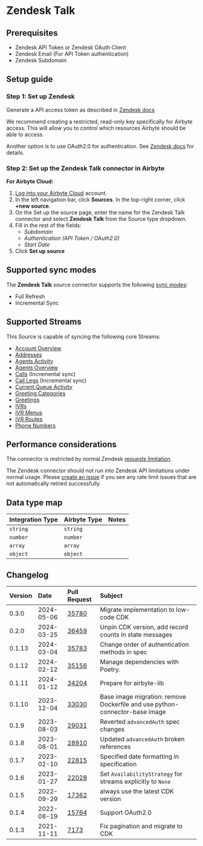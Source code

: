 # Zendesk Talk

## Prerequisites

* Zendesk API Token or Zendesk OAuth Client
* Zendesk Email (For API Token authentication)
* Zendesk Subdomain

## Setup guide

### Step 1: Set up Zendesk

Generate a API access token as described in [Zendesk docs](https://support.zendesk.com/hc/en-us/articles/226022787-Generating-a-new-API-token-)

We recommend creating a restricted, read-only key specifically for Airbyte access. This will allow you to control which resources Airbyte should be able to access.

Another option is to use OAuth2.0 for authentication. See [Zendesk docs](https://support.zendesk.com/hc/en-us/articles/4408845965210-Using-OAuth-authentication-with-your-application) for details.

<!-- env:cloud -->
### Step 2: Set up the Zendesk Talk connector in Airbyte

**For Airbyte Cloud:**

1. [Log into your Airbyte Cloud](https://cloud.airbyte.com/workspaces) account.
2. In the left navigation bar, click **Sources**. In the top-right corner, click **+new source**.
3. On the Set up the source page, enter the name for the Zendesk Talk connector and select **Zendesk Talk** from the Source type dropdown.
4. Fill in the rest of the fields:
   - *Subdomain*
   - *Authentication (API Token / OAuth2.0)*
   - *Start Date*
5. Click **Set up source**
<!-- /env:cloud -->

## Supported sync modes

The **Zendesk Talk** source connector supports the following [sync modes](https://docs.airbyte.com/cloud/core-concepts#connection-sync-modes):
* Full Refresh
* Incremental Sync

## Supported Streams

This Source is capable of syncing the following core Streams:

* [Account Overview](https://developer.zendesk.com/rest_api/docs/voice-api/stats#show-account-overview)
* [Addresses](https://developer.zendesk.com/rest_api/docs/voice-api/phone_numbers#list-phone-numbers)
* [Agents Activity](https://developer.zendesk.com/rest_api/docs/voice-api/stats#list-agents-activity)
* [Agents Overview](https://developer.zendesk.com/rest_api/docs/voice-api/stats#show-agents-overview)
* [Calls](https://developer.zendesk.com/rest_api/docs/voice-api/incremental_exports#incremental-calls-export) \(Incremental sync\)
* [Call Legs](https://developer.zendesk.com/rest_api/docs/voice-api/incremental_exports#incremental-call-legs-export) \(Incremental sync\)
* [Current Queue Activity](https://developer.zendesk.com/rest_api/docs/voice-api/stats#show-current-queue-activity)
* [Greeting Categories](https://developer.zendesk.com/rest_api/docs/voice-api/greetings#list-greeting-categories)
* [Greetings](https://developer.zendesk.com/rest_api/docs/voice-api/greetings#list-greetings)
* [IVRs](https://developer.zendesk.com/rest_api/docs/voice-api/ivrs#list-ivrs)
* [IVR Menus](https://developer.zendesk.com/rest_api/docs/voice-api/ivrs#list-ivrs)
* [IVR Routes](https://developer.zendesk.com/rest_api/docs/voice-api/ivr_routes#list-ivr-routes)
* [Phone Numbers](https://developer.zendesk.com/rest_api/docs/voice-api/phone_numbers#list-phone-numbers)

## Performance considerations

The connector is restricted by normal Zendesk [requests limitation](https://developer.zendesk.com/rest_api/docs/voice-api/introduction#rate-limits).

The Zendesk connector should not run into Zendesk API limitations under normal usage. Please [create an issue](https://github.com/airbytehq/airbyte/issues) if you see any rate limit issues that are not automatically retried successfully.

## Data type map

| Integration Type | Airbyte Type | Notes |
| :------- | :------- | :--- |
| `string` | `string` |      |
| `number` | `number` |      |
| `array`  | `array`  |      |
| `object` | `object` |      |

## Changelog

| Version | Date       | Pull Request                                             | Subject                                                                     |
|:--------|:-----------|:---------------------------------------------------------|:----------------------------------------------------------------------------|
| 0.3.0   | 2024-05-06 | [35780](https://github.com/airbytehq/airbyte/pull/35780) | Migrate implementation to low-code CDK                                      |
| 0.2.0   | 2024-03-25 | [36459](https://github.com/airbytehq/airbyte/pull/36459) | Unpin CDK version, add record counts in state messages                      |
| 0.1.13  | 2024-03-04 | [35783](https://github.com/airbytehq/airbyte/pull/35783) | Change order of authentication methods in spec                              |
| 0.1.12  | 2024-02-12 | [35156](https://github.com/airbytehq/airbyte/pull/35156) | Manage dependencies with Poetry.                                            |
| 0.1.11  | 2024-01-12 | [34204](https://github.com/airbytehq/airbyte/pull/34204) | Prepare for airbyte-lib                                                     |
| 0.1.10  | 2023-12-04 | [33030](https://github.com/airbytehq/airbyte/pull/33030) | Base image migration: remove Dockerfile and use python-connector-base image |
| 0.1.9   | 2023-08-03 | [29031](https://github.com/airbytehq/airbyte/pull/29031) | Reverted `advancedAuth` spec changes                                        |
| 0.1.8   | 2023-08-01 | [28910](https://github.com/airbytehq/airbyte/pull/28910) | Updated `advancedAuth` broken references                                    |
| 0.1.7   | 2023-02-10 | [22815](https://github.com/airbytehq/airbyte/pull/22815) | Specified date formatting in specification                                  |
| 0.1.6   | 2023-01-27 | [22028](https://github.com/airbytehq/airbyte/pull/22028) | Set `AvailabilityStrategy` for streams explicitly to `None`                 |
| 0.1.5   | 2022-09-29 | [17362](https://github.com/airbytehq/airbyte/pull/17362) | always use the latest CDK version                                           |
| 0.1.4   | 2022-08-19 | [15764](https://github.com/airbytehq/airbyte/pull/15764) | Support OAuth2.0                                                            |
| 0.1.3   | 2021-11-11 | [7173](https://github.com/airbytehq/airbyte/pull/7173)   | Fix pagination and migrate to CDK                                           |
